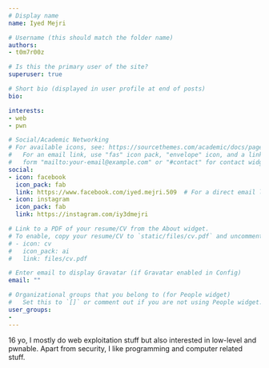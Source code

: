```yaml
---
# Display name
name: Iyed Mejri

# Username (this should match the folder name)
authors:
- t0m7r00z

# Is this the primary user of the site?
superuser: true

# Short bio (displayed in user profile at end of posts)
bio: 

interests:
- web
- pwn

# Social/Academic Networking
# For available icons, see: https://sourcethemes.com/academic/docs/page-builder/#icons
#   For an email link, use "fas" icon pack, "envelope" icon, and a link in the
#   form "mailto:your-email@example.com" or "#contact" for contact widget.
social:
- icon: facebook
  icon_pack: fab
  link: https://www.facebook.com/iyed.mejri.509  # For a direct email link, use "mailto:test@example.org".
- icon: instagram
  icon_pack: fab
  link: https://instagram.com/iy3dmejri

# Link to a PDF of your resume/CV from the About widget.
# To enable, copy your resume/CV to `static/files/cv.pdf` and uncomment the lines below.
# - icon: cv
#   icon_pack: ai
#   link: files/cv.pdf

# Enter email to display Gravatar (if Gravatar enabled in Config)
email: ""

# Organizational groups that you belong to (for People widget)
#   Set this to `[]` or comment out if you are not using People widget.
user_groups:
-
---
```


16 yo, I mostly do web exploitation stuff but also interested in low-level and pwnable. Apart from security, I like programming and computer related stuff.
